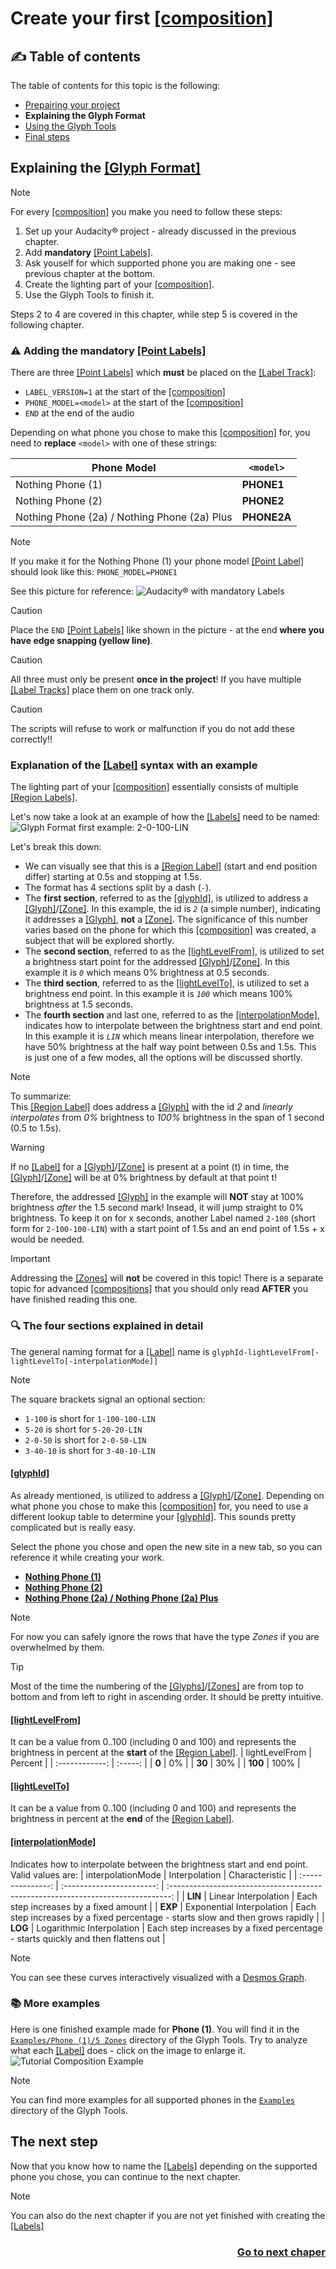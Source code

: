 # Create your first [\[composition\]](../1_Terminology.md#compositioncompositions)
## :writing_hand: Table of contents
The table of contents for this topic is the following:
- [Prepairing your project](./README.md)
- **Explaining the Glyph Format**
- [Using the Glyph Tools](./2_Using%20the%20Glyph%20Tools.md)
- [Final steps](./3_Final%20steps.md)

## Explaining the [\[Glyph Format\]](../1_Terminology.md#glyph-format)
> [!NOTE]
> For every [\[composition\]](../1_Terminology.md#compositioncompositions) you make you need to follow these steps:
> 1. Set up your Audacity&reg; project - already discussed in the previous chapter.
> 2. Add **mandatory** [\[Point Labels\]](../1_Terminology.md#point-label).
> 3. Ask youself for which supported phone you are making one - see previous chapter at the bottom.
> 4. Create the lighting part of your [\[composition\]](../1_Terminology.md#compositioncompositions).
> 5. Use the Glyph Tools to finish it.
> 
> Steps 2 to 4 are covered in this chapter, while step 5 is covered in the following chapter.

<!-- TOC --><a name="adding-the-mandatory-point-labels"></a>
### :warning: Adding the mandatory [\[Point Labels\]](../1_Terminology.md#point-label)
There are three [\[Point Labels\]](../1_Terminology.md#point-label) which **must** be placed on the [\[Label Track\]](../1_Terminology.md#label-track):
* `LABEL_VERSION=1` at the start of the [\[composition\]](../1_Terminology.md#compositioncompositions)
* `PHONE_MODEL=<model>` at the start of the [\[composition\]](../1_Terminology.md#compositioncompositions)
* `END` at the end of the audio

Depending on what phone you chose to make this [\[composition\]](../1_Terminology.md#compositioncompositions) for, you need to **replace** `<model>` with one of these strings:

| Phone Model                                  | `<model>`   |
| -------------------------------------------- | ----------- |
| Nothing Phone (1)                            | **PHONE1**  |
| Nothing Phone (2)                            | **PHONE2**  |
| Nothing Phone (2a) / Nothing Phone (2a) Plus | **PHONE2A** |
> [!Note]
> If you make it for the Nothing Phone (1) your phone model [\[Point Label\]](../1_Terminology.md#point-label) should look like this: `PHONE_MODEL=PHONE1`

See this picture for reference:
![Audacity&reg; with mandatory Labels](./assets/Audacity%20with%20mandatory%20Labels.png)

> [!CAUTION]
> Place the `END` [\[Point Labels\]](../1_Terminology.md#point-label) like shown in the picture - at the end **where you have edge snapping (yellow line)**.

> [!CAUTION]
> All three must only be present **once in the project**! If you have multiple [\[Label Tracks\]](../1_Terminology.md#label-track) place them on one track only.

> [!CAUTION]
> The scripts will refuse to work or malfunction if you do not add these correctly!!

### Explanation of the [\[Label\]](../1_Terminology.md#label) syntax with an example
The lighting part of your [\[composition\]](../1_Terminology.md#compositioncompositions) essentially consists of multiple [\[Region Labels\]](../1_Terminology.md#region-label).

Let's now take a look at an example of how the [\[Labels\]](../1_Terminology.md#label) need to be named:  
![Glyph Format first example: 2-0-100-LIN](./assets/Glyph%20Format%20example%201.png)

Let's break this down:
* We can visually see that this is a [\[Region Label\]](../1_Terminology.md#region-label) (start and end position differ) starting at 0.5s and stopping at 1.5s.
* The format has 4 sections split by a dash (`-`).
* The **first section**, referred to as the [\[glyphId\]](../1_Terminology.md#glyphid), is utilized to address a [\[Glyph\]](../1_Terminology.md#glyphs)/[\[Zone\]](../1_Terminology.md#zones). In this example, the id is *`2`* (a simple number), indicating it addresses a [\[Glyph\]](../1_Terminology.md#glyphs), **not** a [\[Zone\]](../1_Terminology.md#zones). The significance of this number varies based on the phone for which this [\[composition\]](../1_Terminology.md#compositioncompositions) was created, a subject that will be explored shortly.
* The **second section**, referred to as the [\[lightLevelFrom\]](../1_Terminology.md#lightlevelfrom), is utilized to set a brightness start point for the addressed [\[Glyph\]](../1_Terminology.md#glyphs)/[\[Zone\]](../1_Terminology.md#zones). In this example it is *`0`* which means 0% brightness at 0.5 seconds.
* The **third section**, referred to as the [\[lightLevelTo\]](../1_Terminology.md#lightlevelto), is utilized to set a brightness end point. In this example it is *`100`* which means 100% brightness at 1.5 seconds.
* The **fourth section** and last one, referred to as the [\[interpolationMode\]](../1_Terminology.md#interpolationmode), indicates how to interpolate between the brightness start and end point. In this example it is *`LIN`* which means linear interpolation, therefore we have 50% brightness at the half way point between 0.5s and 1.5s. This is just one of a few modes, all the options will be discussed shortly.

> [!NOTE]
> To summarize:  
> This [\[Region Label\]](../1_Terminology.md#region-label) does address a [\[Glyph\]](../1_Terminology.md#glyphs) with the id *2* and *linearly interpolates* from *0%* brightness to *100%* brightness in the span of 1 second (0.5 to 1.5s).

> [!WARNING]
> If no [\[Label\]](../1_Terminology.md#label) for a [\[Glyph\]](../1_Terminology.md#glyphs)/[\[Zone\]](../1_Terminology.md#zones) is present at a point (t) in time, the [\[Glyph\]](../1_Terminology.md#glyphs)/[\[Zone\]](../1_Terminology.md#zones) will be at 0% brightness by default at that point t!
>
> Therefore, the addressed [\[Glyph\]](../1_Terminology.md#glyphs) in the example will **NOT** stay at 100% brightness *after* the 1.5 second mark! Insead, it will jump straight to 0% brightness. To keep it on for x seconds, another Label named `2-100` (short form for `2-100-100-LIN`) with a start point of 1.5s and an end point of 1.5s + x would be needed.

> [!IMPORTANT]
> Addressing the [\[Zones\]](../1_Terminology.md#zones) will **not** be covered in this topic! There is a separate topic for advanced [\[compositions\]](../1_Terminology.md#compositioncompositions) that you should only read **AFTER** you have finished reading this one.

<!-- TOC --><a name="the-four-sections-explained-in-detail"></a>
### :mag: The four sections explained in detail
The general naming format for a [\[Label\]](../1_Terminology.md#label) name is `glyphId-lightLevelFrom[-lightLevelTo[-interpolationMode]]`

> [!NOTE]
> The square brackets signal an optional section:
> * `1-100` is short for `1-100-100-LIN`
> * `5-20` is short for `5-20-20-LIN`
> * `2-0-50` is short for `2-0-50-LIN`
> * `3-40-10` is short for `3-40-10-LIN`

#### [\[glyphId\]](../1_Terminology.md#glyphid)
As already mentioned, is utilized to address a [\[Glyph\]](../1_Terminology.md#glyphs)/[\[Zone\]](../1_Terminology.md#zones). Depending on what phone you chose to make this [\[composition\]](../1_Terminology.md#compositioncompositions) for, you need to use a different lookup table to determine your [\[glyphId\]](../1_Terminology.md#glyphid). This sounds pretty complicated but is really easy.

Select the phone you chose and open the new site in a new tab, so you can reference it while creating your work.
* [**Nothing Phone (1)**](./1a_glyphId%20Nothing%20Phone%20(1).md)
* [**Nothing Phone (2)**](./1b_glyphId%20Nothing%20Phone%20(2).md)
* [**Nothing Phone (2a) / Nothing Phone (2a) Plus**](./1c_glyphId%20Nothing%20Phone%20(2a).md)

> [!NOTE]
> For now you can safely ignore the rows that have the type *Zones* if you are overwhelmed by them.

> [!TIP]
> Most of the time the numbering of the [\[Glyphs\]](../1_Terminology.md#glyphs)/[\[Zones\]](../1_Terminology.md#zones) are from top to bottom and from left to right in ascending order. It should be pretty intuitive.

#### [\[lightLevelFrom\]](../1_Terminology.md#lightlevelfrom)
It can be a value from 0..100 (including 0 and 100) and represents the brightness in percent at the **start** of the [\[Region Label\]](../1_Terminology.md#region-label).
| lightLevelFrom | Percent |
| :------------: | :-----: |
|     **0**      |   0%    |
|     **30**     |   30%   |
|    **100**     |  100%   |

#### [\[lightLevelTo\]](../1_Terminology.md#lightlevelto)
It can be a value from 0..100 (including 0 and 100) and represents the brightness in percent at the **end** of the [\[Region Label\]](../1_Terminology.md#region-label).

#### [\[interpolationMode\]](../1_Terminology.md#interpolationmode)
Indicates how to interpolate between the brightness start and end point. Valid values are:
| interpolationMode |       Interpolation       |                                  Characteristic                                  |
| :---------------: | :-----------------------: | :------------------------------------------------------------------------------: |
|      **LIN**      |   Linear Interpolation    |                      Each step increases by a fixed amount                       |
|      **EXP**      | Exponential Interpolation |  Each step increases by a fixed percentage - starts slow and then grows rapidly  |
|      **LOG**      | Logarithmic Interpolation | Each step increases by a fixed percentage - starts quickly and then flattens out |

> [!NOTE]
> You can see these curves interactively visualized with a [Desmos Graph](https://www.desmos.com/calculator/okihr0pqow).

<!-- TOC --><a name="more-examples"></a>
### :books: More examples
Here is one finished example made for **Phone (1)**. You will find it in the [`Examples/Phone (1)/5 Zones`](../../Examples/Nothing%20Phone%20(1)/5%20Zones) directory of the Glyph Tools. Try to analyze what each [\[Label\]](../1_Terminology.md#label) does - click on the image to enlarge it.
![Tutorial Composition Example](./assets/Audacity%20full%20Phone%20(1)%20example.png)

> [!NOTE]
> You can find more examples for all supported phones in the [`Examples`](../../Examples/) directory of the Glyph Tools.

## The next step
Now that you know how to name the [\[Labels\]](../1_Terminology.md#label) depending on the supported phone you chose, you can continue to the next chapter.

> [!NOTE]
> You can also do the next chapter if you are not yet finished with creating the [\[Labels\]](../1_Terminology.md#label)

<div align="right"><h3><a href="2_Using the Glyph Tools.md">Go to next chaper</a></h3></div>